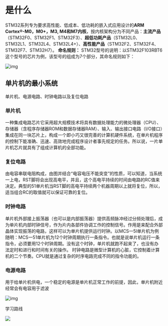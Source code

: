 # 是什么

STM32系列专为要求高性能、低成本、低功耗的嵌入式应用设计的**ARM Cortex®-M0，M0+，M3, M4和M7内核**，按内核架构分为不同产品：**主流产品**（STM32F0、STM32F1、STM32F3）、**超低功耗产品**（STM32L0、STM32L1、STM32L4、STM32L4+）、**高性能产品**（STM32F2、STM32F4、STM32F7、STM32H7）。
**命名规则：** STM32型号的说明：以STM32F103RBT6这个型号的芯片为例，该型号的组成为7个部分，其命名规则如下：

![img](https://pic2.zhimg.com/80/v2-20715c073751f1fe5c29fc9743de0749_1440w.jpg)

## 单片机的最小系统

单片机、电源电路、时钟电路以及复位电路

### 单片机

一种集成电路芯片它采用超大规模技术将具有数据处理能力的微处理器（CPU）、存储器（含程序存储器ROM和数据存储器RAM）、输入、输出接口电路（I/O接口）集成在同一块芯片上，构成一个即小巧又很完善的计算机硬件系统，在单片机程序的控制下能准确、迅速、高效地完成程序设计者事先规定的任务。所以说，一片单片机芯片就具有了组成计算机的全部功能。

### 复位电路

由电容串联电阻构成，由图并结合“电容电压不能突变”的性质，可以知道，当系统一上电，RST脚将会出现高电平，并且，这个高电平持续的时间由电路的RC值来决定。典型的51单片机当RST脚的高电平持续两个机器周期以上就将复位，所以，适当组合RC的取值就可以保证可靠的复位。

### 时钟电路

单片机外部接上振荡器（也可以是内部振荡器）提供高频脉冲经过分频处理后，成为单片机内部时钟信号，作为片内各部件协调工作的控制信号。作用是来配合外部晶体实现振荡的电路，这样可以为单片机提供运行时钟。以MCS一5l单片机为例随明：MCS一51单片机为12个时钟周期执行一条指令。也就是说单片机运行一条指令，必须要用12个时钟周期。没有这个时钟，单片机就跑不起来了，也没有办法定时和进行和时间有关的操作。 时钟电路是微型计算机的心脏，它控制着计算机的二个节奏。CPU就是通过复杂的时序电路完成不同的指令功能的。

### 电源电路

用于给单片机供电，一个稳定的电源是单片机正常工作的前提，因此，单片机附近经常会有电容用于滤波

![img](https://pic1.zhimg.com/80/v2-d7eb5e8f9f68a499b4f19947488cf664_1440w.jpg)

学习路线

![](https://img-blog.csdnimg.cn/20200716000115135.png?x-oss-process=image/watermark,type_ZmFuZ3poZW5naGVpdGk,shadow_10,text_aHR0cHM6Ly9ibG9nLmNzZG4ubmV0L2xhbGFsYTEybGw=,size_16,color_FFFFFF,t_70)
